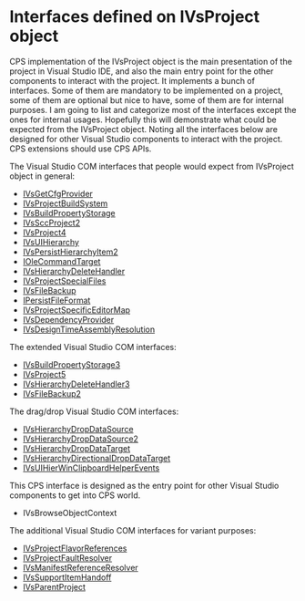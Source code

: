 Interfaces defined on IVsProject object
=======================================

CPS implementation of the IVsProject object is the main presentation of
the project in Visual Studio IDE, and also the main entry point for the
other components to interact with the project. It implements a bunch of
interfaces. Some of them are mandatory to be implemented on a project,
some of them are optional but nice to have, some of them are for internal
purposes. I am going to list and categorize most of the interfaces except
the ones for internal usages. Hopefully this will demonstrate what could
be expected from the IVsProject object. Noting all the interfaces below are
designed for other Visual Studio components to interact with the project.
CPS extensions should use CPS APIs. 


The Visual Studio COM interfaces that people would expect from IVsProject
object in general:

- [IVsGetCfgProvider](https://msdn.microsoft.com/en-us/library/microsoft.visualstudio.shell.interop.ivsgetcfgprovider.aspx)
- [IVsProjectBuildSystem](https://msdn.microsoft.com/en-us/library/microsoft.visualstudio.shell.interop.ivsprojectbuildsystem.aspx)
- [IVsBuildPropertyStorage](https://msdn.microsoft.com/en-us/library/microsoft.visualstudio.shell.interop.ivsbuildpropertystorage.aspx)
- [IVsSccProject2](https://msdn.microsoft.com/en-us/library/Microsoft.VisualStudio.Shell.Interop.IVsSccProject2.aspx)
- [IVsProject4](https://msdn.microsoft.com/en-us/library/microsoft.visualstudio.shell.interop.ivsproject4.aspx)
- [IVsUIHierarchy](https://msdn.microsoft.com/en-us/library/microsoft.visualstudio.shell.interop.ivsuihierarchy.aspx)
- [IVsPersistHierarchyItem2](https://msdn.microsoft.com/en-us/library/microsoft.visualstudio.shell.interop.ivspersisthierarchyitem2.aspx)
- [IOleCommandTarget](https://msdn.microsoft.com/en-us/library/microsoft.visualstudio.ole.interop.iolecommandtarget.aspx)
- [IVsHierarchyDeleteHandler](https://msdn.microsoft.com/en-us/library/Microsoft.VisualStudio.Shell.Interop.IVsHierarchyDeleteHandler.aspx)
- [IVsProjectSpecialFiles](https://msdn.microsoft.com/en-us/library/microsoft.visualstudio.shell.interop.ivsprojectspecialfiles.aspx)
- [IVsFileBackup](https://msdn.microsoft.com/en-us/library/microsoft.visualstudio.textmanager.interop.ivsfilebackup.aspx)
- [IPersistFileFormat](https://msdn.microsoft.com/en-us/library/microsoft.visualstudio.shell.interop.ipersistfileformat.aspx)
- [IVsProjectSpecificEditorMap](https://msdn.microsoft.com/en-us/library/Microsoft.VisualStudio.Shell.Interop.IVsProjectSpecificEditorMap.aspx)
- [IVsDependencyProvider](https://msdn.microsoft.com/en-us/library/Microsoft.VisualStudio.Shell.Interop.IVsDependencyProvider.aspx)
- [IVsDesignTimeAssemblyResolution](https://msdn.microsoft.com/en-us/library/Microsoft.VisualStudio.Shell.Interop.IVsDesignTimeAssemblyResolution.aspx)

The extended Visual Studio COM interfaces:

- [IVsBuildPropertyStorage3](https://msdn.microsoft.com/en-us/library/microsoft.visualstudio.shell.interop.ivsbuildpropertystorage3.aspx)
- [IVsProject5](https://msdn.microsoft.com/en-us/library/microsoft.visualstudio.shell.interop.ivsproject5.aspx)
- [IVsHierarchyDeleteHandler3](https://msdn.microsoft.com/en-us/library/microsoft.visualstudio.shell.interop.ivshierarchydeletehandler3.aspx)
- [IVsFileBackup2](https://msdn.microsoft.com/en-us/library/microsoft.visualstudio.shell.interop.IVsFileBackup2.aspx)

The drag/drop Visual Studio COM interfaces:

- [IVsHierarchyDropDataSource](https://msdn.microsoft.com/en-us/library/microsoft.visualstudio.shell.interop.IVsHierarchyDropDataSource.aspx)
- [IVsHierarchyDropDataSource2](https://msdn.microsoft.com/en-us/library/microsoft.visualstudio.shell.interop.IVsHierarchyDropDataSource2.aspx)
- [IVsHierarchyDropDataTarget](https://msdn.microsoft.com/en-us/library/microsoft.visualstudio.shell.interop.IVsHierarchyDropDataTarget.aspx)
- [IVsHierarchyDirectionalDropDataTarget](https://msdn.microsoft.com/en-us/library/microsoft.visualstudio.shell.interop.IVsHierarchyDirectionalDropDataTarget.aspx)
- [IVsUIHierWinClipboardHelperEvents](https://msdn.microsoft.com/en-us/library/microsoft.visualstudio.shell.interop.IVsUIHierWinClipboardHelperEvents.aspx)

This CPS interface is designed as the entry point for other Visual Studio
components to get into CPS world. 

- IVsBrowseObjectContext

The additional Visual Studio COM interfaces for variant purposes:

- [IVsProjectFlavorReferences](https://msdn.microsoft.com/en-us/library/microsoft.visualstudio.shell.interop.IVsProjectFlavorReferences.aspx)
- [IVsProjectFaultResolver](https://msdn.microsoft.com/en-us/library/microsoft.visualstudio.shell.interop.IVsProjectFaultResolver.aspx)
- [IVsManifestReferenceResolver](https://msdn.microsoft.com/en-us/library/microsoft.visualstudio.shell.interop.IVsManifestReferenceResolver.aspx)
- [IVsSupportItemHandoff](https://msdn.microsoft.com/en-us/library/microsoft.visualstudio.shell.interop.IVsSupportItemHandoff.aspx)
- [IVsParentProject](https://msdn.microsoft.com/en-us/library/microsoft.visualstudio.shell.interop.IVsParentProject.aspx)
